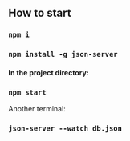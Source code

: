 ## How to start

### `npm i`
### `npm install -g json-server`

#### In the project directory:

### `npm start`

Another terminal:

### `json-server --watch db.json`
